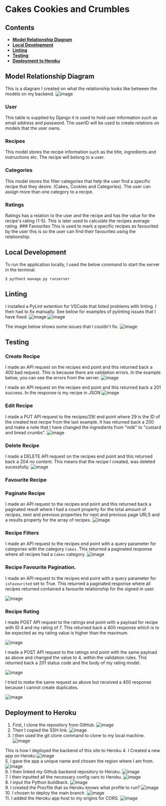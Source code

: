 # Cakes Cookies and Crumbles

## Contents

- [**Model Relationship Diagram**](#model-relationship-diagram)
- [**Local Development**](#local-development)
- [**Linting**](#linting)
- [**Testing**](#testing)
- [**Deployment to Heroku**](#deployment-to-heroku)




## Model Relationship Diagram
This is a diagram I created on what the relationship looks like between the models on my backend.
![image](assets/readme-images/model-relationship-diagram.png)

### User
This table is supplied by Django it is used to hold user information such as email address and password.
The userID will be used to create relations on models that the user owns. 
### Recipes
This model stores the recipe information such as the title, ingredients and instructions etc. The recipe will belong to a user.
### Categories
This model stores the filter categories that help the user find a specific recipe that they desire. (Cakes, Cookies and Categories). The user can assign more than one category to a recipe.
### Ratings
Ratings has a relation to the user and the recipe and has the value for the recipe's rating (1-5).
This is later used to calculate the recipes average rating.
### Favourites
This is used to mark a specific recipes as favourited by the user this is so the user can find their favourites using the relationship.
## Local Development
To run the application locally, I used the below command to start the server in the terminal.
```
$ python3 manage.py runserver
```

## Linting
I installed a PyLint extention for VSCode that listed problems with linting. I then had to fix manually.
See below for examples of pylinting issues that I have fixed.
![image](assets/readme-images/readme-linting.png)
![image](assets/readme-images/readme-linting2.png)

The image below shows some issues that I couldn't fix.
![image](assets/readme-images/readme-linting3.png)


## Testing
### Create Recipe
I made an API request on the recipes end point and this returned back a 400 bad request. This is because there are validation errors. In the example below, you can see the errors from the server.
![image](assets/readme-images/reademe-tesing-validation-error.png)  

I made an API request on the recipes end point and this returned back a 201 success. In the response is my recipe in JSON
![image](assets/readme-images/readme-testing-create-recipe-success.png)


### Edit Recipe
I made a PUT API request to the recipes/29/ end point where 29 is the ID of the created test recipe from the last example.
It has returned back a 200 and make a note that I have changed the ingredients from "milk" to "custard and bread crumbs".
![image](assets/readme-images/readme-testing-edit-recipe.png)

### Delete Recipe
I made a DELETE API request on the recipes end point and this returned back a  204 no content. This means that the recipe I created, was deleted sucessfully.
![image](assets/readme-images/readme-testing-delete-recipe.png)
### Favourite Recipe        
### Paginate Recipe
I made an API request to the recipes end point and this returned back a paginated result where I had a count property for the total amount of recipes, next and previous properties for next and previous page URLS and a results property for the array of recipes. 
![image](assets/readme-images/backend-testing-pagination.png)

### Recipe Filters
I made an API request to the recipes end point with a query parameter for categories with the category `Cakes`.
This returned a paginated response where all recipes had a `Cakes` category. 
![image](assets/readme-images/backend-testing-category-filter.png)

### Recipe Favourite Pagination.
I made an API request to the recipes end point with a query parameter for `isFavourited` set to True. This returned a paginated response where all recipes returned contained a favourite relationship for the signed in user.

![image](assets/readme-images/backend-testing-favourtes-filter.png)
### Recipe Rating
I made POST API request to the ratings end point with a payload for recipe with ID 4 and my rating of 7. This returned back a 400 response which is to be expected as my rating value is higher than the maximum.

![image](assets/readme-images/backend-testing-ratings.png)

I made a POST API request to the ratings end point with the same payload as above and changed the value to 4, within the validation rules. This returned back a 201 status code and the body of my rating model.

![image](assets/readme-images/backend-testing-ratings-2.png)

I tried to make the same request as above but received a 400 response because I cannot create duplicates.

![image](assets/readme-images/backend-testing-rating-duplicate.png)

## Deployment to Heroku 
1. First, I clone the repository from GitHub.
![image](assets/readme-images/clone_backend_readme.png)<br>
2. Then I copied the SSH link.
![image](assets/readme-images/copied-readme.png)<br>
3. I then used the git clone command to clone to my local machine.
![image](assets/readme-images/clone_link_readme.png)<br>

This is how I deployed the backend of this site to Heroku
4. I Created a new app on Heroku
![image](assets/readme-images/deploy-to-heroku1.png)<br>
5. I gave the app a unique name and chosen the region where I am from.
![image](assets/readme-images/deploy-to-heroku2.png)<br>
6. I then linked my Github backend repository to Heroku.
![image](assets/readme-images/deploy-to-heroku3.png)<br>
7. I then inputted all the necessary config vars to Heroku.
![image](assets/readme-images/deploy-to-heroku4.png)<br>
8. I input the Python buildback.
![image](assets/readme-images/deploy-to-heroku5.png)<br>
9. I created the Procfile that so Heroku knows what profile to run? 
![image](assets/readme-images/deploy-to-heroku6.png)<br>
10. I chosen to deploy the main branch.
![image](assets/readme-images/deploy-to-heroku7.png)<br>
11. I added the Heroku app host to my origins for CORS.
![image](assets/readme-images/deploy-to-heroku8.png)<br>
